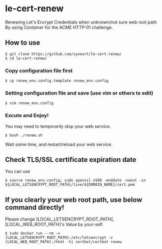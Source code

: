 # le-cert-renew
Renewing Let's Encrypt Credentials when unknown/not sure web root path By using Container
for the ACME HTTP-01 challenge.
## How to use
```
$ git clone https://github.com/syneart/le-cert-renew/
$ cd le-cert-renew/
```

### Copy configuration file first
```
$ cp renew_env.config.template renew_env.config
```
### Setting configuration file and save (use vim or others to edit)
```
$ vim renew_env.config
```
### Excute and Enjoy!
You may need to temporarily stop your web service.
```
$ bash ./renew.sh
```
Wait some time, and restart/reload your web service.

## Check TLS/SSL certificate expiration date
You can use
```
$ source renew_env.config; sudo openssl x509 -enddate -noout -in ${LOCAL_LETSENCRYPT_ROOT_PATH}/live/${DOMAIN_NAME}/cert.pem
```

## If you clearly your web root path, use below command directly!
Please change [LOCAL_LETSENCRYPT_ROOT_PATH], [LOCAL_WEB_ROOT_PATH]'s Value by your-self.
```
$ sudo docker run --rm -v [LOCAL_LETSENCRYPT_ROOT_PATH]:/etc/letsencrypt -v [LOCAL_WEB_ROOT_PATH]:/html -ti certbot/certbot renew
```

